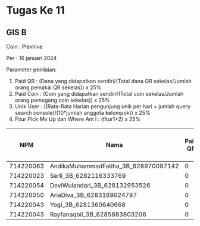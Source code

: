 # Tugas Ke 11

## GIS B
Coin : Plexhive

Per : 16 januari 2024

Parameter penilaian:
1. Paid QR : (Dana yang didapatkan sendiri/(Total dana QR sekelas/Jumlah orang pemakai QR sekelas))  x  25%
2. Paid Coin : (Coin yang didapatkan sendiri/(Total coin sekelas/Jumlah orang pemegang coin sekelas))  x  25%
3. Unik User : ((Rata-Rata Harian pengunjung unik per hari + jumlah query search console)/(10*jumlah anggota kelompok)) x 25%
4. Fitur Pick Me Up dan Where Am I : (fitur1+2) x 25%


| NPM | Nama | Paid QR | Paid Coin | Unik User / Hari | CSS Mobile Friendly | Fitur Where Am I | Fitur Pick Me Up | 
|----------|----------|----------|----------|----------|----------|----------|----------|
| 714220063 | AndikaMuhammadFatiha_3B_628970097142   | 0 | 3458 | - | - | - | 0 |
| 714220023 | Serli_3B_6282116333769                 | 0 | 94 | - | - | - | 0 |
| 714220054 | DeviWulandari_3B_628132953526          | 0 | 70 | - | - | - | 0 |
| 714220050 | AriaDiva_3B_6283169024787              | 0 | 144 | - | - | - | 0 |
| 714220043 | Yogi_3B_6281360640668                  | 0 | 17.191 | - | - | - | 0 |
| 714220043 | Rayfanaqbil_3B_6285883803206                  | 0 | 4354 | - | - | - | 0 |
